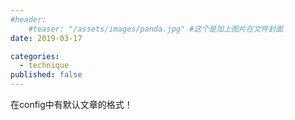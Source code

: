```yaml
---
#header:
    #teaser: "/assets/images/panda.jpg" #这个是加上图片在文件封面
date: 2019-03-17

categories:
  - technique
published: false
---
```


在config中有默认文章的格式！
